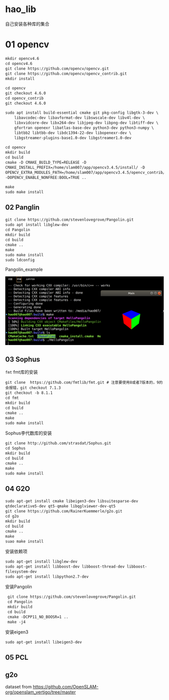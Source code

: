 # hao_lib
自己安装各种库的集合
# 01 opencv
```
mkdir opencv4.6
cd opencv4.6
git clone https://github.com/opencv/opencv.git
git clone https://github.com/opencv/opencv_contrib.git
mkdir install
```
```
cd opencv
git checkout 4.6.0
cd opencv_contrib
git checkout 4.6.0  
```
```
sudo apt install build-essential cmake git pkg-config libgtk-3-dev \
    libavcodec-dev libavformat-dev libswscale-dev libv4l-dev \
    libxvidcore-dev libx264-dev libjpeg-dev libpng-dev libtiff-dev \
    gfortran openexr libatlas-base-dev python3-dev python3-numpy \
    libtbb2 libtbb-dev libdc1394-22-dev libopenexr-dev \
    libgstreamer-plugins-base1.0-dev libgstreamer1.0-dev
```
```
cd opencv
mkdir build
cd build
cmake -D CMAKE_BUILD_TYPE=RELEASE -D CMAKE_INSTALL_PREFIX=/home/slam007/app/opencv3.4.5/install/ -D OPENCV_EXTRA_MODULES_PATH=/home/slam007/app/opencv3.4.5/opencv_contrib/modules/ -DOPENCV_ENABLE_NONFREE:BOOL=TRUE ..
```

```
make
sudo make install
```
## 02 Panglin
```
git clone https://github.com/stevenlovegrove/Pangolin.git
sudo apt install libglew-dev
cd Pangolin
mkdir build
cd build
cmake ..
make
sudo make install
sudo ldconfig
```

Pangolin_example

<img src="README.assets/image-20221202231335963.png" alt="image-20221202231335963" style="zoom:50%;" />





## 03 Sophus

`fmt`
fmt库的安装
```
git clone  https://github.com/fmtlib/fmt.git # 注意要使用8或者7版本的，9的会报错，git checkout 7.1.3
git checkout -b 8.1.1
cd fmt
mkdir build
cd build 
cmake ..
make
sudo make install
```
Sophus李代数库的安装
```
git clone http://github.com/strasdat/Sophus.git
cd Sophus
mkdir build
cd build 
cmake ..
make
sudo make install
```

## 04 G2O
```
sudo apt-get install cmake libeigen3-dev libsuitesparse-dev qtdeclarative5-dev qt5-qmake libqglviewer-dev-qt5
git clone https://github.com/RainerKuemmerle/g2o.git
cd g2o
mkdir build
cd build
cmake ..
make
suao make install
```






安装依赖项
```
sudo apt-get install libglew-dev
sudo apt-get install libboost-dev libboost-thread-dev libboost-filesystem-dev
sudo apt-get install libpython2.7-dev
```
安装Pangolin

```
 git clone https://github.com/stevenlovegrove/Pangolin.git
 cd Pangolin
 mkdir build 
 cd build 
 cmake -DCPP11_NO_BOOSR=1 .. 
 make -j4
```

安装eigen3

```
sudo apt-get install libeigen3-dev
```

## 05 PCL


## g2o
dataset from https://github.com/OpenSLAM-org/openslam_vertigo/tree/master

